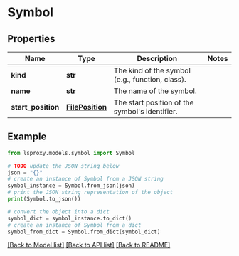 # Symbol


## Properties

Name | Type | Description | Notes
------------ | ------------- | ------------- | -------------
**kind** | **str** | The kind of the symbol (e.g., function, class). | 
**name** | **str** | The name of the symbol. | 
**start_position** | [**FilePosition**](FilePosition.md) | The start position of the symbol&#39;s identifier. | 

## Example

```python
from lsproxy.models.symbol import Symbol

# TODO update the JSON string below
json = "{}"
# create an instance of Symbol from a JSON string
symbol_instance = Symbol.from_json(json)
# print the JSON string representation of the object
print(Symbol.to_json())

# convert the object into a dict
symbol_dict = symbol_instance.to_dict()
# create an instance of Symbol from a dict
symbol_from_dict = Symbol.from_dict(symbol_dict)
```
[[Back to Model list]](../README.md#documentation-for-models) [[Back to API list]](../README.md#documentation-for-api-endpoints) [[Back to README]](../README.md)


